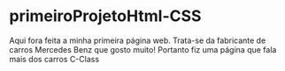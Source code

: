 # primeiroProjetoHtml-CSS
Aqui fora feita a minha primeira página web. Trata-se da fabricante de carros Mercedes Benz que gosto muito! Portanto fiz uma página que fala mais dos carros C-Class
